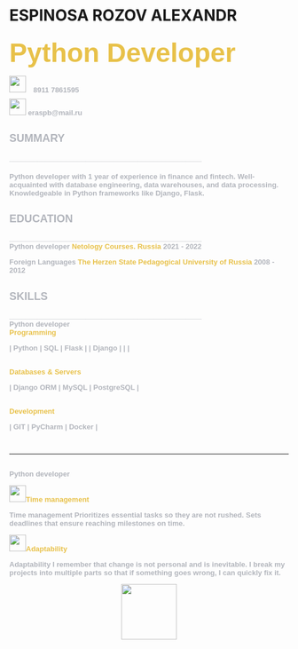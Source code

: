
# ESPINOSA ROZOV ALEXANDR


 <h3><font size="10" color="e8c149" face="Arial">Python Developer<br>

 <image src="https://eraalex.github.io/task3espinosa/telephone.png" width = "30">
 <font size="2" color="b2b5bc" face="Arial">8911 7861595<br>

 <image src="https://eraalex.github.io/task3espinosa/email.png" width = "30">
 <font size="2" color="b2b5bc" face="Arial"> eraspb@mail.ru
<br>

<h2>SUMMARY</h2>
________________________________________________
 <br><h4>Python developer with 1 year of experience in finance and fintech.
Well-acquainted with database engineering, data warehouses, and data processing.
Knowledgeable in Python frameworks like Django, Flask.  <br>

<h2>EDUCATION</h2>
________________________________________________  <br>
Python developer
<font size="2" color="e8c149" face="Arial">Netology Courses. Russia</font>
2021 - 2022


Foreign Languages
<font size="2" color="e8c149" face="Arial">The Herzen State Pedagogical University of Russia</font>
2008 - 2012  <br>


<h2>SKILLS</h2>
________________________________________________<br>
Python developer
<br><font size="2" color="e8c149" face="Arial">Programming</font><br>

 
| Python     |    SQL     | Flask |
| Django     |  |    |

<br><font size="2" color="e8c149" face="Arial">Databases & Servers</font><br>


| Django ORM | MySQL | PostgreSQL |

<br><font size="2" color="e8c149" face="Arial">Development</font><br>

| GIT        | PyCharm | Docker |

<br>

________________________________________________
<br>Python developer<br>

<image src="https://eraalex.github.io/task3espinosa/clock2.png" width = "30"><font size="2" color="e8c149" face="Arial">Time management</font><br>

Time management
Prioritizes essential tasks so they are not rushed. Sets deadlines that ensure reaching milestones on time.
<br>

<image src="https://eraalex.github.io/task3espinosa/rings.png" width = "30"><font size="2" color="e8c149" face="Arial">Adaptability</font><br>

Adaptability
I remember that change is not personal and is inevitable. I break my projects into multiple parts so that if something goes wrong, I can quickly fix it.





<div id="header" align="center">
    <img src="https://media.giphy.com/media/M9gbBd9nbDrOTu1Mqx/giphy.gif" width="100"/>
</div>



